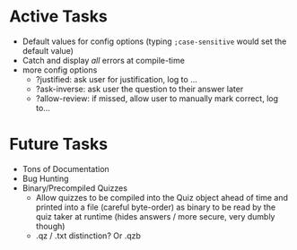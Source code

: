 # Active Tasks
- Default values for config options (typing `;case-sensitive` would set the default value)
- Catch and display _all_ errors at compile-time
- more config options
    - ?justified: ask user for justification, log to ...
    - ?ask-inverse: ask user the question to their answer later
    - ?allow-review: if missed, allow user to manually mark correct, log to...

# Future Tasks
- Tons of Documentation
- Bug Hunting
- Binary/Precompiled Quizzes
    - Allow quizzes to be compiled into the Quiz object ahead of time and 
    printed into a file (careful byte-order) as binary to be read by the
    quiz taker at runtime (hides answers / more secure, very dumbly though)
    - .qz / .txt distinction? Or .qzb
